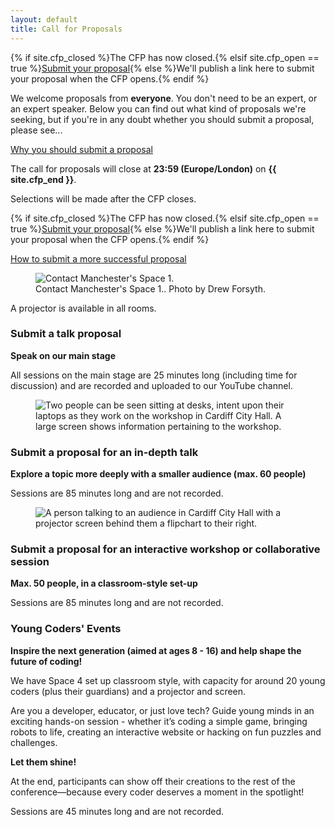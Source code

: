 ```yaml
---
layout: default
title: Call for Proposals
---
```


<p>{% if site.cfp_closed %}The CFP has now closed.{% elsif site.cfp_open == true %}<a href="https://pretalx.com/pyconuk-{{ site.con_year }}/cfp" target="_blank">Submit your proposal</a>{% else %}We'll publish a link here to submit your proposal when the CFP opens.{% endif %}</p>

<p>We welcome proposals from <strong>everyone</strong>. You don't need to be an expert, or an expert speaker. Below you can find out what kind of proposals we're seeking, but if you're in any doubt whether you should submit a proposal, please see...</p>

<a href="/call-for-proposals/why-you-should-submit-proposal/">Why you should submit a proposal</a>

<div class="box box_red">
  <p>The call for proposals will close at <strong>23:59 (Europe/London)</strong> on <strong>{{ site.cfp_end }}</strong>.</p>
  <p>Selections will be made after the CFP closes.</p>
  <p>{% if site.cfp_closed %}The CFP has now closed.{% elsif site.cfp_open == true %}<a href="https://pretalx.com/pyconuk-{{ site.con_year }}/cfp" target="_blank">Submit your proposal</a>{% else %}We'll publish a link here to submit your proposal when the CFP opens.{% endif %}</p>
</div>

<a href="/call-for-proposals/proposal-submission-advice/">How to submit a more successful proposal</a>

<div class="box box_blue">
  <figure>
    <img src="/images/contact_manchester_space_1.jpg" alt="Contact Manchester's Space 1.">
    <figcaption>
      Contact Manchester's Space 1..
      Photo by Drew Forsyth.
    </figcaption>
  </figure>

  <p>A projector is available in all rooms.</p>

  <h3>Submit a talk proposal</h3>
  <p><strong>Speak on our main stage</strong></p> 
  <p>All sessions on the main stage are 25 minutes long (including time for discussion) and are recorded and uploaded to our YouTube channel.</p>
</div>

<div class="box box_yellow">
  <figure>
    <img src="/images/workshop.jpg" alt="Two people can be seen sitting at desks, intent upon their laptops as they work on the workshop in Cardiff City Hall. A large screen shows information pertaining to the workshop.">
  </figure>

  <h3>Submit a proposal for an in-depth talk</h3>
  <p><strong>Explore a topic more deeply with a smaller audience (max. 60 people)</strong></p>
  <p>Sessions are 85 minutes long and are not recorded.</p>
</div>

<div class="box box_red">
  <figure>
    <img src="/images/room_d.jpg" alt="A person talking to an audience in Cardiff City Hall with a projector screen behind them a flipchart to their right.">
  </figure>
  <h3>Submit a proposal for an interactive workshop or collaborative session</h3>
  <p><strong>Max. 50 people, in a classroom-style set-up</strong></p>
  <p>Sessions are 85 minutes long and are not recorded.</p>
</div>

<div class="box box_yellow">
  <h3>Young Coders' Events</h3>
  <p><strong>Inspire the next generation (aimed at ages 8 - 16) and help shape the future of coding!</strong></p>
  <p>We have Space 4 set up classroom style, with capacity for around 20 young coders (plus their guardians) and a projector and screen.</p>
  <p>Are you a developer, educator, or just love tech? Guide young minds in an exciting hands-on session - whether it’s coding a simple game, bringing robots to life, creating an interactive website or hacking on fun puzzles and challenges.</p>
  <p><strong>Let them shine!</strong></p>
  <p>
  At the end, participants can show off their creations to the rest of the conference—because every coder deserves a moment in the spotlight!
  </p>
  <p>Sessions are 45 minutes long and are not recorded.</p>
</div>
